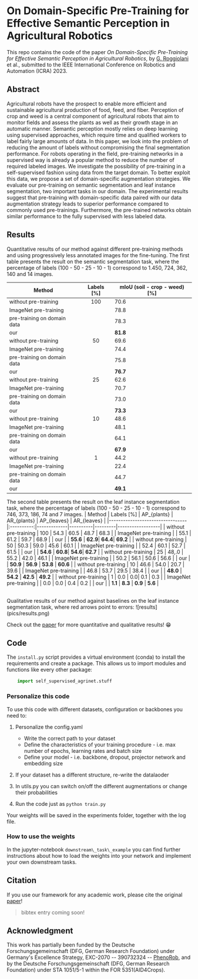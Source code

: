 # On Domain-Specific Pre-Training for Effective Semantic Perception in Agricultural Robotics

This repo contains the code of the paper *On Domain-Specific Pre-Training for Effective Semantic Perception in Agricultural Robotics*, by [G. Roggiolani](https://github.com/theroggio) et al., submitted to the IEEE International Conference on Robotics and Automation (ICRA) 2023.

## Abstract 

Agricultural robots have the prospect to enable more efficient and sustainable agricultural production of food, feed, and fiber. Perception of crop and weed is a central component of agricultural robots that aim to monitor fields and assess the plants as well as their growth stage in an automatic manner. Semantic perception mostly relies on deep learning using supervised approaches, which require time and qualified workers to label fairly large amounts of data. In this paper, we look into the problem of reducing the amount of labels without compromising the final segmentation performance. For robots operating in the field, pre-training networks in a supervised way is already a popular method to reduce the number of required labeled images. We investigate the possibility of pre-training in a self-supervised fashion using data from the target domain. To better exploit this data, we propose a set of domain-specific augmentation strategies. We evaluate our pre-training on semantic segmentation and leaf instance segmentation, two important tasks in our domain. The experimental results suggest that pre-training with domain-specific data paired with our data augmentation strategy leads to superior performance compared to commonly used pre-trainings. Furthermore, the pre-trained networks obtain similar performance to the fully supervised with less labeled data.

## Results
Quantitative results of our method against different pre-training methods and using progressively less annotated images for the fine-tuning. The first table presents the result on the semantic segmentation task, where the percentage of labels (100 - 50 - 25 - 10 - 1) correspond to 1.450, 724, 362, 140 and 14 images.  

| Method                          | Labels [%] | mIoU (soil - crop - weed) [%] |
|---------------------------------|:----------:|-------------------------------|
| without pre-training            | 100        | 70.6                        |
| ImageNet pre-training           |            | 78.8                   |
| pre-training on domain data     |            | 78.3                   |
| our                             |            | **81.8**                   |
| without pre-training            | 50        | 69.6                        |
| ImageNet pre-training           |            | 74.4                   |
| pre-training on domain data     |            | 75.8                   |
| our                             |            | **76.7**                   |
| without pre-training            | 25        | 62.6                        |
| ImageNet pre-training           |            | 70.7                   |
| pre-training on domain data     |            | 73.0                   |
| our                             |            | **73.3**                   |
| without pre-training            | 10        | 48.6                        |
| ImageNet pre-training           |            | 48.1                   |
| pre-training on domain data     |            | 64.1                   |
| our                             |            | **67.9**                   |
| without pre-training            | 1        | 44.2                        |
| ImageNet pre-training           |            | 22.4                   |
| pre-training on domain data     |            | 44.7                   |
| our                             |            | **49.1**                   |

The second table presents the result on the leaf instance segmentation task, where the percentage of labels (100 - 50 - 25 - 10 - 1) correspond to 746, 373, 186, 74 and 7 images. 
| Method                          | Labels [%] | AP\_{plants} | AR\_{plants} | AP\_{leaves} | AR\_{leaves} | 
|---------------------------------|:----------:|-------------|----------|---------|------------------|
| without pre-training            | 100        | 54.3 | 60.5 | 48.7 | 68.3           |
| ImageNet pre-training           |            | 55.1 | 61.2 | 59.7 | 68.9                   |
| our                             |            | **55.6** | **62.9**| **64.4**| **69.2**   |
| without pre-training            | 50        | 50.3 | 59.0 | 45.6 | 60.1                        |
| ImageNet pre-training           |            | 52.4 | 60.1 | 52.7 | 61.5 |
| our                             |            | **54.6** | **60.8**| **54.6**| **62.7**                   |
| without pre-training            | 25        | 48,.0 | 55.2 | 42.0 | 46.1                        |
| ImageNet pre-training           |            | 50.2 | 56.1 | 50.6 | 56.6                   |
| our                             |            | **50.9** | **56.9** | **53.8** | **60.6**                   |
| without pre-training            | 10        | 46.6 | 54.0 | 20.7 | 39.6                        |
| ImageNet pre-training           |            | 46.8 | 53.7 | 29.5 | 38.4                   |
| our                             |            | **48.0** | **54.2** | **42.5** | **49.2**                   |
| without pre-training            | 1        | 0.0 | 0.0| 0.1 | 0.3                        |
| ImageNet pre-training           |            | 0.0 | 0.0 | 0.4 | 0.2                   |
| our                             |            | **1.1** | **8.3** | **0.9** | **5.6**                  |



<br/>
Qualitative results of our method against baselines on the leaf instance segmentation task, where red arrows point to errors:
![results](pics/results.png)

Check out the [paper]() for more quantitative and qualitative results! :grin:


## Code
The `install.py` script provides a virtual environment (conda) to install the requirements and create a package. This allows us to import modules and functions like every other package:

``` py
    import self_supervised_agrinet.stuff
```

### Personalize this code
To use this code with different datasets, configuration or backbones you need to:

1. Personalize the config.yaml
    * Write the correct path to your dataset
    * Define the characteristics of your training procedure - i.e. max number of epochs, learning rates and batch size
    * Define your model - i.e. backbone, dropout, projector network and embedding size

2. If your dataset has a different structure, re-write the datalaoder

3. In utils.py you can switch on/off the different augmentations or change their probabilities

4. Run the code just as ```python train.py```

Your weights will be saved in the experiments folder, together with the log file.

### How to use the weights
In the jupyter-notebook `downstream\_task\_example` you can find further instructions about how to load the weights into your network and implement your own downstream tasks.

## Citation
If you use our framework for any academic work, please cite the original [paper]()!

> bibtex entry coming soon!

## Acknowledgment
This work has partially been funded by the Deutsche Forschungsgemeinschaft (DFG, German Research Foundation) under Germany's Excellence Strategy, EXC-2070 -- 390732324 -- [PhenoRob](https://www.phenorob.de/), and by the Deutsche Forschungsgemeinschaft (DFG, German Research Foundation) under STA 1051/5-1 within the FOR 5351(AID4Crops).
